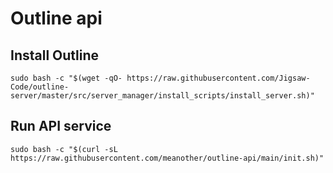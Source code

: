 # Outline api

## Install Outline
```shell
sudo bash -c "$(wget -qO- https://raw.githubusercontent.com/Jigsaw-Code/outline-server/master/src/server_manager/install_scripts/install_server.sh)"
```

## Run API service
```shell
sudo bash -c "$(curl -sL https://raw.githubusercontent.com/meanother/outline-api/main/init.sh)"
```
